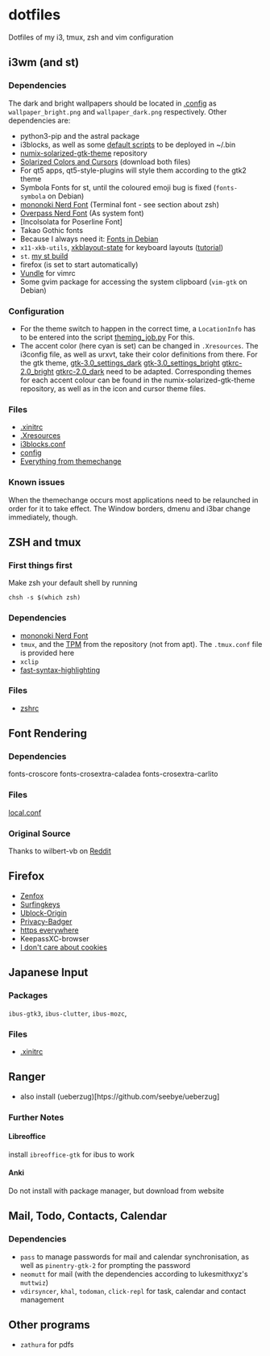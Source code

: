 dotfiles
========

Dotfiles of my i3, tmux, zsh and vim configuration

i3wm (and st)
----------------

### Dependencies
The dark and bright wallpapers should be located in [.config](Home/.config/) as `wallpaper_bright.png` and `wallpaper_dark.png` respectively.
Other dependencies are:
- python3-pip and the astral package
- i3blocks, as well as some [default scripts](https://github.com/vivien/i3blocks-contrib) to be deployed in ~/.bin
- [numix-solarized-gtk-theme](https://github.com/Ferdi265/numix-solarized-gtk-theme) repository
- [Solarized Colors and Cursors](https://www.gnome-look.org/p/1312499/) (download both files)
- For qt5 apps, qt5-style-plugins will style them according to the gtk2 theme
- Symbola Fonts for st, until the coloured emoji bug is fixed  (`fonts-symbola` on Debian)
- [mononoki Nerd Font](http://www.nerdfonts.com/font-downloads) (Terminal font - see section about zsh)
- [Overpass Nerd Font](http://www.nerdfonts.com/font-downloads) (As system font)
- [Incolsolata for Poserline Font]
- Takao Gothic fonts
- Because I always need it: [Fonts in Debian](https://wiki.debian.org/fonts)
- `x11-xkb-utils`, [xkblayout-state](https://github.com/nonpop/xkblayout-state) for keyboard layouts ([tutorial](https://www.codingunicorns.com/blog/2016/09/30/Language-indicator-in-i3wm/))
- `st`. [my st build](https://github.com/leopoldfajtak/st)
- firefox (is set to start automatically)
- [Vundle](http://github.com/VundleVim/Vundle.vim) for vimrc
- Some gvim package for accessing the system clipboard (`vim-gtk` on Debian)

### Configuration
- For the theme switch to happen in the correct time, a `LocationInfo` has to be entered into the script [theming_job.py](Home/.config/themechange/theming_job.py) For this.
- The accent color (here cyan is set) can be changed in `.Xresources`. The i3config file, as well as urxvt, take their color definitions from there. For the gtk theme, 
[gtk-3.0_settings_dark](Home/.config/themechange/gtk-3.0_settings_dark)
[gtk-3.0_settings_bright](Home/.config/themechange/gtk-3.0_settings_bright)
[gtkrc-2.0_bright](Home/.config/themechange/gtkrc-2.0_bright)
[gtkrc-2.0_dark](Home/.config/themechange/gtkrc-2.0_dark)
need to be adapted. Corresponding themes for each accent colour can be found in the numix-solarized-gtk-theme repository, as well as in the icon and cursor theme files.
### Files
- [.xinitrc](Home/.xinitrc)
- [.Xresources](Home/.Xresources)
- [i3blocks.conf](Home/.config/i3blocks.conf)
- [config](Home/.config/i3/config)
- [Everything from themechange](Home/.config/themechange/)
### Known issues
When the themechange occurs most applications need to be relaunched in order for it to take effect. The Window borders, dmenu and i3bar change immediately, though.

ZSH and tmux
------------
### First things first
Make zsh your default shell by running 
```shell
chsh -s $(which zsh)
```
### Dependencies
- [mononoki Nerd Font](www.nerdfonts.com/font-downloads)
- `tmux`, and the [TPM](https://github.com/tmux-plugins/tpm) from the repository (not from apt). The `.tmux.conf` file is provided here
- `xclip`
- [fast-syntax-highlighting](https://github.com/zdharma/fast-syntax-highlighting)
### Files
- [zshrc](Home/.zshrc)

Font Rendering
--------------
### Dependencies
fonts-croscore fonts-crosextra-caladea fonts-crosextra-carlito
### Files
[local.conf](/etc/fonts/local.conf)
### Original Source
Thanks to wilbert-vb on
[Reddit](https://www.reddit.com/r/debian/comments/5sookn/how_to_get_the_perfect_rendering_font_in_debian/)

## Firefox
- [Zenfox](https://addons.mozilla.org/en-US/firefox/addon/zen-fox/)
- [Surfingkeys](https://github.com/brookhong/Surfingkeys)
- [Ublock-Origin](https://github.com/gorhill/uBlock#ublock-origin)
- [Privacy-Badger](https://privacybadger.org)
- [https everywhere](https://www.eff.org/https-everywhere)
- KeepassXC-browser
- [I don't care about cookies](https://www.i-dont-care-about-cookies.eu/)

Japanese Input
--------------
### Packages
`ibus-gtk3`, `ibus-clutter`, `ibus-mozc`,

### Files
- [.xinitrc](Home/.xinitrc)

## Ranger
- also install (ueberzug)[htps://github.com/seebye/ueberzug]

### Further Notes
#### Libreoffice
install `ibreoffice-gtk` for ibus to work

#### Anki
Do not install with package manager, but download from website

Mail, Todo, Contacts, Calendar
------------------------------
### Dependencies
- `pass` to manage passwords for mail and calendar synchronisation, as well as `pinentry-gtk-2` for prompting the password
- `neomutt` for mail (with the dependencies according to lukesmithxyz's `muttwiz`)
- `vdirsyncer`, `khal`, `todoman`, `click-repl`  for task, calendar and contact management

Other programs
--------------
- `zathura` for pdfs

